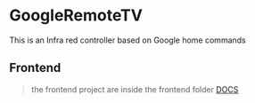 # GoogleRemoteTV
This is an Infra red controller based on Google home commands


## Frontend
> the frontend project are inside the frontend folder
[DOCS](frontend/README.md)
